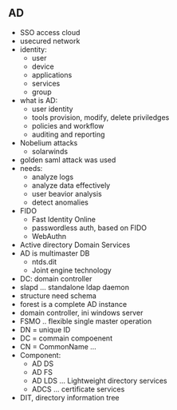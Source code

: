 ## AD
- SSO access cloud
- usecured network
- identity:
    - user
    - device
    - applications 
    - services
    - group
- what is AD:
    - user identity
    - tools provision, modify, delete priviledges
    - policies and workflow
    - auditing and reporting
- Nobelium attacks
    - solarwinds
- golden saml attack was used
- needs:
    - analyze logs
    - analyze data effectively
    - user beavior analysis
    - detect anomalies
- FIDO
    - Fast Identity Online
    - passwordless auth, based on FIDO
    - WebAuthn
- Active directory Domain Services
- AD is multimaster DB
    - ntds.dit
    - Joint engine technology
- DC: domain controller
- slapd ... standalone ldap daemon
- structure need schema
- forest is a complete AD instance
- domain controller, ini windows server
- FSMO .. flexible single master operation
- DN = unique ID
- DC = commain compoenent
- CN = CommonName ... 
- Component:
    - AD DS
    - AD FS
    - AD LDS ... Lightweight directory services
    - ADCS ... certificate services
- DIT, directory information tree